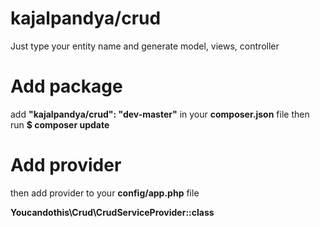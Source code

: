 # kajalpandya/crud
Just type your entity name and generate model, views, controller

# Add package
add <strong>"kajalpandya/crud": "dev-master"</strong> in your <strong>composer.json</strong> file
then run 
<strong>$ composer update</strong>

# Add provider
then add provider to your <strong>config/app.php</strong> file

<strong>Youcandothis\Crud\CrudServiceProvider::class</strong>
